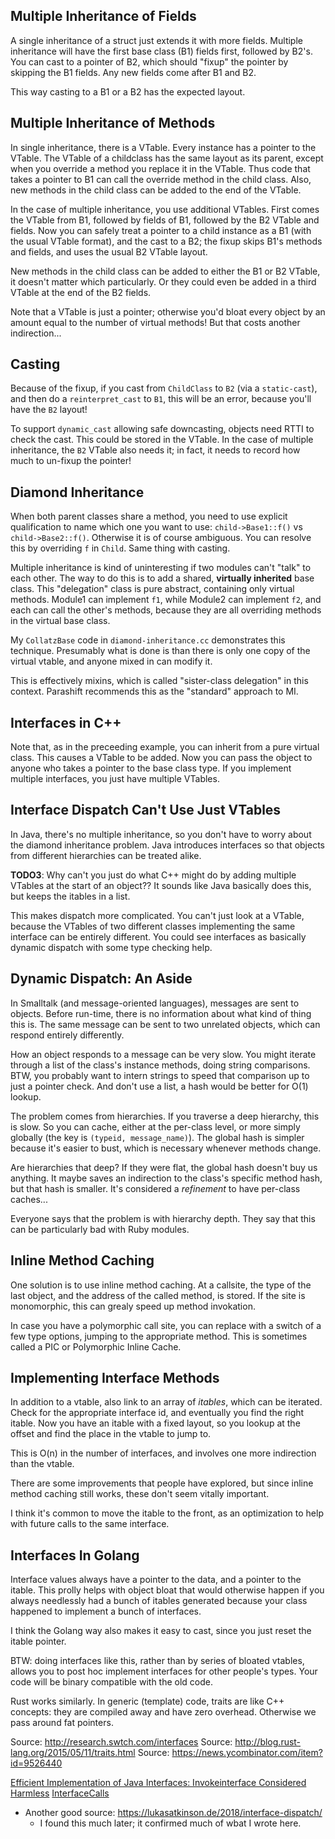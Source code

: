 ## Multiple Inheritance of Fields

A single inheritance of a struct just extends it with more
fields. Multiple inheritance will have the first base class (B1)
fields first, followed by B2's. You can cast to a pointer of B2, which
should "fixup" the pointer by skipping the B1 fields. Any new fields
come after B1 and B2.

This way casting to a B1 or a B2 has the expected layout.

## Multiple Inheritance of Methods

In single inheritance, there is a VTable. Every instance has a pointer
to the VTable. The VTable of a childclass has the same layout as its
parent, except when you override a method you replace it in the
VTable. Thus code that takes a pointer to B1 can call the override
method in the child class. Also, new methods in the child class can be
added to the end of the VTable.

In the case of multiple inheritance, you use additional VTables. First
comes the VTable from B1, followed by fields of B1, followed by the B2
VTable and fields. Now you can safely treat a pointer to a child
instance as a B1 (with the usual VTable format), and the cast to a B2;
the fixup skips B1's methods and fields, and uses the usual B2 VTable
layout.

New methods in the child class can be added to either the B1 or B2
VTable, it doesn't matter which particularly. Or they could even be
added in a third VTable at the end of the B2 fields.

Note that a VTable is just a pointer; otherwise you'd bloat every
object by an amount equal to the number of virtual methods! But that
costs another indirection...

## Casting

Because of the fixup, if you cast from `ChildClass` to `B2` (via a
`static-cast`), and then do a `reinterpret_cast` to `B1`, this will be
an error, because you'll have the `B2` layout!

To support `dynamic_cast` allowing safe downcasting, objects need RTTI
to check the cast. This could be stored in the VTable. In the case of
multiple inheritance, the `B2` VTable also needs it; in fact, it needs
to record how much to un-fixup the pointer!

## Diamond Inheritance

When both parent classes share a method, you need to use explicit
qualification to name which one you want to use: `child->Base1::f()`
vs `child->Base2::f()`. Otherwise it is of course ambiguous. You can
resolve this by overriding `f` in `Child`. Same thing with casting.

Multiple inheritance is kind of uninteresting if two modules can't
"talk" to each other. The way to do this is to add a shared,
**virtually inherited** base class. This "delegation" class is pure
abstract, containing only virtual methods. Module1 can implement `f1`,
while Module2 can implement `f2`, and each can call the other's
methods, because they are all overriding methods in the virtual base
class.

My `CollatzBase` code in `diamond-inheritance.cc` demonstrates this
technique. Presumably what is done is than there is only one copy of
the virtual vtable, and anyone mixed in can modify it.

This is effectively mixins, which is called "sister-class delegation"
in this context. Parashift recommends this as the "standard" approach
to MI.

## Interfaces in C++

Note that, as in the preceeding example, you can inherit from a pure
virtual class. This causes a VTable to be added. Now you can pass the
object to anyone who takes a pointer to the base class type. If you
implement multiple interfaces, you just have multiple VTables.

## Interface Dispatch Can't Use Just VTables

In Java, there's no multiple inheritance, so you don't have to worry
about the diamond inheritance problem. Java introduces interfaces so
that objects from different hierarchies can be treated alike.

**TODO3**: Why can't you just do what C++ might do by adding multiple
VTables at the start of an object?? It sounds like Java basically does
this, but keeps the itables in a list.

This makes dispatch more complicated. You can't just look at a VTable,
because the VTables of two different classes implementing the same
interface can be entirely different. You could see interfaces as
basically dynamic dispatch with some type checking help.

## Dynamic Dispatch: An Aside

In Smalltalk (and message-oriented languages), messages are sent to
objects. Before run-time, there is no information about what kind of
thing this is. The same message can be sent to two unrelated objects,
which can respond entirely differently.

How an object responds to a message can be very slow. You might
iterate through a list of the class's instance methods, doing string
comparisons. BTW, you probably want to intern strings to speed that
comparison up to just a pointer check. And don't use a list, a hash
would be better for O(1) lookup.

The problem comes from hierarchies. If you traverse a deep hierarchy,
this is slow. So you can cache, either at the per-class level, or more
simply globally (the key is `(typeid, message_name)`). The global hash
is simpler because it's easier to bust, which is necessary whenever
methods change.

Are hierarchies that deep? If they were flat, the global hash doesn't
buy us anything. It maybe saves an indirection to the class's specific
method hash, but that hash is smaller. It's considered a *refinement*
to have per-class caches...

Everyone says that the problem is with hierarchy depth. They say that
this can be particularly bad with Ruby modules.

## Inline Method Caching

One solution is to use inline method caching. At a callsite, the type
of the last object, and the address of the called method, is
stored. If the site is monomorphic, this can grealy speed up method
invokation.

In case you have a polymorphic call site, you can replace with a
switch of a few type options, jumping to the appropriate method. This
is sometimes called a PIC or Polymorphic Inline Cache.

## Implementing Interface Methods

In addition to a vtable, also link to an array of *itables*, which can
be iterated. Check for the appropriate interface id, and eventually
you find the right itable. Now you have an itable with a fixed layout,
so you lookup at the offset and find the place in the vtable to jump
to.

This is O(n) in the number of interfaces, and involves one more
indirection than the vtable.

There are some improvements that people have explored, but since
inline method caching still works, these don't seem vitally important.

I think it's common to move the itable to the front, as an
optimization to help with future calls to the same interface.

## Interfaces In Golang

Interface values always have a pointer to the data, and a pointer to
the itable. This prolly helps with object bloat that would otherwise
happen if you always needlessly had a bunch of itables generated
because your class happened to implement a bunch of interfaces.

I think the Golang way also makes it easy to cast, since you just
reset the itable pointer.

BTW: doing interfaces like this, rather than by series of bloated
vtables, allows you to post hoc implement interfaces for other
people's types. Your code will be binary compatible with the old code.

Rust works similarly. In generic (template) code, traits are like C++
concepts: they are compiled away and have zero overhead. Otherwise we
pass around fat pointers.

Source: http://research.swtch.com/interfaces
Source: http://blog.rust-lang.org/2015/05/11/traits.html
Source: https://news.ycombinator.com/item?id=9526440

[Efficient Implementation of Java Interfaces: Invokeinterface Considered Harmless][1]
[InterfaceCalls][2]

[2]: https://wiki.openjdk.java.net/display/HotSpot/InterfaceCalls
[1]: http://yanniss.github.io/521-10/oopsla01.pdf

* Another good source: https://lukasatkinson.de/2018/interface-dispatch/
    * I found this much later; it confirmed much of wbat I wrote here.
